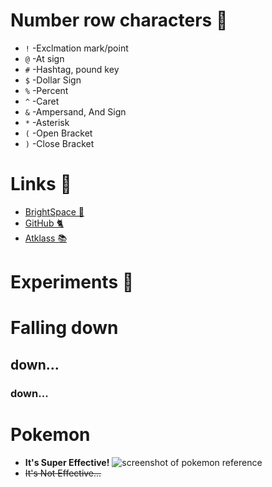 # Number row characters 🔢
- `!`		-Exclmation mark/point
- `@`		-At sign
- `#`		-Hashtag, pound key
- `$`		-Dollar Sign
- `%`		-Percent
- `^`		-Caret
- `&`		-Ampersand, And Sign
- `*`		-Asterisk
- `(`		-Open Bracket
- `)`		-Close Bracket
  
# Links 🔗
- [BrightSpace 🌌](https://learn.georgebrown.ca/d2l/home)
- [GitHub 🐈](https://github.com/)
- [Atklass 📚](https://atklass.com/)

# Experiments 🧬
# Falling down
## down...
### down...
# Pokemon 
- **It's Super Effective!** 
![screenshot of pokemon reference](https://media.pocketgamer.com/FCKEditorFiles/super-effective.jpg)
- ~~It's Not Effective...~~
